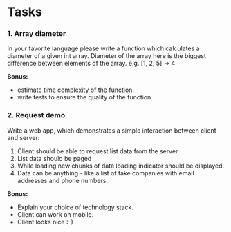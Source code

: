 # Tasks
### 1. Array diameter
In your favorite language please write a function which calculates a diameter of a given int array.
Diameter of the array here is the biggest difference between elements of the array.
e.g. [1, 2, 5] -> 4

**Bonus:**
* estimate time complexity of the function.
* write tests to ensure the quality of the function.


### 2. Request demo
Write a web app, which demonstrates a simple interaction between client and server:

1. Client should be able to request list data from the server
2. List data should be paged
3. While loading new chunks of data loading indicator should be displayed.
4. Data can be anything - like a list of fake companies with email addresses and phone numbers.

**Bonus:**
* Explain your choice of technology stack.
* Client can work on mobile.
* Client looks nice :-)

